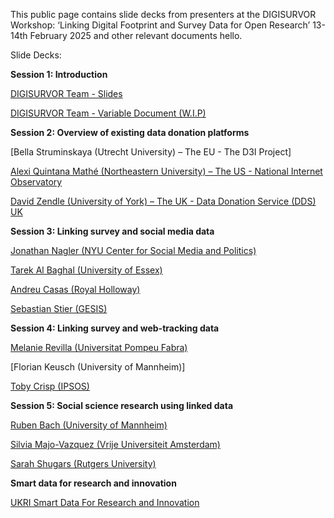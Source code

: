 This public page contains slide decks from presenters at the DIGISURVOR Workshop: ‘Linking Digital Footprint and Survey Data for Open Research’ 13-14th February 2025 and other relevant documents hello. 

Slide Decks: 

**Session 1: Introduction** 

[DIGISURVOR Team - Slides](https://github.com/ConorGaughan2/digisurvor_workshop/blob/main/docs/UoM%20Team%20Presentation_Digisurvor%20Workshop.pptx)

[DIGISURVOR Team - Variable Document (W.I.P)](https://github.com/ConorGaughan2/digisurvor_workshop/blob/main/docs/DATASET_1_variables_(core_final).docx)

**Session 2: Overview of existing data donation platforms**

[Bella Struminskaya (Utrecht University) – The EU - The D3I Project]

[Alexi Quintana Mathé (Northeastern University) – The US - National Internet Observatory](https://github.com/ConorGaughan2/digisurvor_workshop/blob/main/docs/NIO_Manchester.pdf)

[David Zendle (University of York) – The UK - Data Donation Service (DDS) UK](https://github.com/ConorGaughan2/digisurvor_workshop/blob/main/docs/SDDS_Manchester_13-02-2025.pptx)

**Session 3: Linking survey and social media data**

[Jonathan Nagler (NYU Center for Social Media and Politics)](https://github.com/ConorGaughan2/digisurvor_workshop/blob/main/docs/nagler_manchester2025_post.pdf)

[Tarek Al Baghal (University of Essex)](https://github.com/ConorGaughan2/digisurvor_workshop/blob/main/docs/albaghal.digisurvor.v2.pptx)

[Andreu Casas (Royal Holloway)](https://github.com/ConorGaughan2/digisurvor_workshop/blob/main/docs/what-if-project-overview-presentation-digisurv-manchester-13feb2024.pdf)

[Sebastian Stier (GESIS)](https://github.com/ConorGaughan2/digisurvor_workshop/blob/main/docs/DIGISURVOR_Manchester_Stier.pdf)

**Session 4: Linking survey and web-tracking data**

[Melanie Revilla (Universitat Pompeu Fabra)](https://github.com/ConorGaughan2/digisurvor_workshop/blob/main/docs/Manchester-Melanie-vf.pdf)

[Florian Keusch (University of Mannheim)]

[Toby Crisp (IPSOS)](https://github.com/ConorGaughan2/digisurvor_workshop/blob/main/docs/Ipsos_Linking_survey_web_tracking_data.pptx)

**Session 5: Social science research using linked data**

[Ruben Bach (University of Mannheim)](https://github.com/ConorGaughan2/digisurvor_workshop/blob/main/docs/Ruben.pdf)

[Silvia Majo-Vazquez (Vrije Universiteit Amsterdam)](https://github.com/ConorGaughan2/digisurvor_workshop/blob/main/docs/20250214_DigiSurv_Presentation_SMV.pdf)

[Sarah Shugars (Rutgers University)](https://github.com/ConorGaughan2/digisurvor_workshop/blob/main/docs/Digisurvor_workshop_S_Shugars.pdf) 

**Smart data for research and innovation**

[UKRI Smart Data For Research and Innovation](https://github.com/ConorGaughan2/digisurvor_workshop/blob/main/docs/SDR_UK_overview-Feb_14_2025-DIGISURVOR_Workshop.pdf)


